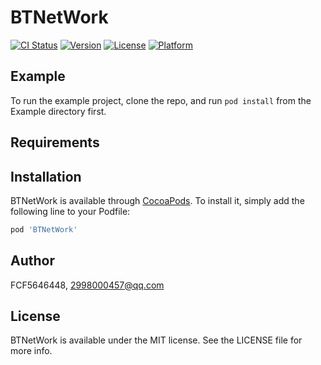 # BTNetWork

[![CI Status](https://img.shields.io/travis/FCF5646448/BTNetWork.svg?style=flat)](https://travis-ci.org/FCF5646448/BTNetWork)
[![Version](https://img.shields.io/cocoapods/v/BTNetWork.svg?style=flat)](https://cocoapods.org/pods/BTNetWork)
[![License](https://img.shields.io/cocoapods/l/BTNetWork.svg?style=flat)](https://cocoapods.org/pods/BTNetWork)
[![Platform](https://img.shields.io/cocoapods/p/BTNetWork.svg?style=flat)](https://cocoapods.org/pods/BTNetWork)

## Example

To run the example project, clone the repo, and run `pod install` from the Example directory first.





## Requirements



## Installation

BTNetWork is available through [CocoaPods](https://cocoapods.org). To install
it, simply add the following line to your Podfile:

```ruby
pod 'BTNetWork'
```

## Author

FCF5646448, 2998000457@qq.com

## License

BTNetWork is available under the MIT license. See the LICENSE file for more info.
